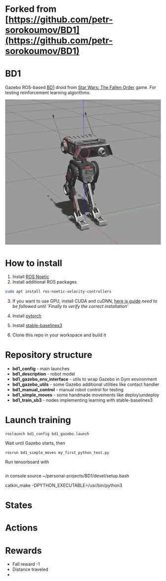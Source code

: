 # Forked from [https://github.com/petr-sorokoumov/BD1](https://github.com/petr-sorokoumov/BD1)
# BD1
Gazebo ROS-based [BD1](https://starwars.fandom.com/wiki/BD-1) droid from [Star Wars: The Fallen Order](https://en.wikipedia.org/wiki/Star_Wars_Jedi:_Fallen_Order) game. For testing reinforcement learning algorithms.

![BD1 Gazebo](doc/images/bd1_gazebo.png)


# How to install
1. Install [ROS Noetic](http://wiki.ros.org/noetic/Installation/Ubuntu)
2. Install additional ROS packages
```bash
sudo apt install ros-noetic-velocity-controllers
```
3. If you want to use GPU, install CUDA and cuDNN, [here is guide](https://medium.com/analytics-vidhya/installing-tensorflow-with-cuda-cudnn-gpu-support-on-ubuntu-20-04-f6f67745750a) _need to be followed until 'Finally to verify the correct installation'_
4. Install [pytorch](https://pytorch.org/)
5. Install [stable-baselines3](https://github.com/DLR-RM/stable-baselines3)

6. Clone this repo in your workspace and build it

# Repository structure
 - __bd1_config__ - main launches
 - __bd1_description__ - robot model
 - __bd1_gazebo_env_interface__ - utils to wrap Gazebo in Gym environment
 - __bd1_gazebo_utils__ - some Gazebo additional utilities like contact handler
 - __bd1_manual_control__ - manual robot control for testing
 - __bd1_simple_moves__ - some handmade movements like deploy\undeploy
 - __bd1_train_sb3__ - nodes implementing learning with stable-baselines3
# Launch training
```
roslaunch bd1_config bd1_gazebo.launch
```
Wait until Gazebo starts, then
```
rosrun bd1_simple_moves my_first_python_test.py 
```
Run tensorboard with 
```

```
in console source ~/personal-projects/BD1/devel/setup.bash

catkin_make -DPYTHON_EXECUTABLE=/usr/bin/python3


# States


# Actions


# Rewards
 - Fall reward -1
 - Distance traveled
 - 
